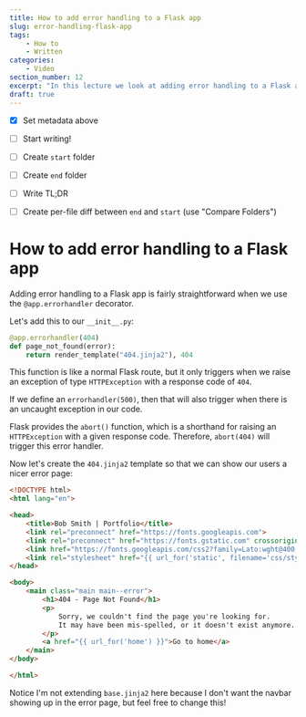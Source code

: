 ```yaml
---
title: How to add error handling to a Flask app
slug: error-handling-flask-app
tags:
    - How to
    - Written
categories:
    - Video
section_number: 12
excerpt: "In this lecture we look at adding error handling to a Flask app using the @app.errorhandler syntax."
draft: true
---
```


- [x] Set metadata above
- [ ] Start writing!
- [ ] Create `start` folder
- [ ] Create `end` folder
- [ ] Write TL;DR
- [ ] Create per-file diff between `end` and `start` (use "Compare Folders")


# How to add error handling to a Flask app

Adding error handling to a Flask app is fairly straightforward when we use the `@app.errorhandler` decorator.

Let's add this to our `__init__.py`:

```py
@app.errorhandler(404)
def page_not_found(error):
    return render_template("404.jinja2"), 404
```

This function is like a normal Flask route, but it only triggers when we raise an exception of type `HTTPException` with a response code of `404`.

If we define an `errorhandler(500)`, then that will also trigger when there is an uncaught exception in our code.

Flask provides the `abort()` function, which is a shorthand for raising an `HTTPException` with a given response code. Therefore, `abort(404)` will trigger this error handler.

Now let's create the `404.jinja2` template so that we can show our users a nicer error page:

```html
<!DOCTYPE html>
<html lang="en">

<head>
    <title>Bob Smith | Portfolio</title>
    <link rel="preconnect" href="https://fonts.googleapis.com">
    <link rel="preconnect" href="https://fonts.gstatic.com" crossorigin>
    <link href="https://fonts.googleapis.com/css2?family=Lato:wght@400;700&display=swap" rel="stylesheet">
    <link rel="stylesheet" href="{{ url_for('static', filename='css/styles.css') }}" />
</head>

<body>
    <main class="main main--error">
        <h1>404 - Page Not Found</h1>
        <p>
            Sorry, we couldn't find the page you're looking for.
            It may have been mis-spelled, or it doesn't exist anymore.
        </p>
        <a href="{{ url_for('home') }}">Go to home</a>
    </main>
</body>

</html>
```

Notice I'm not extending `base.jinja2` here because I don't want the navbar showing up in the error page, but feel free to change this!